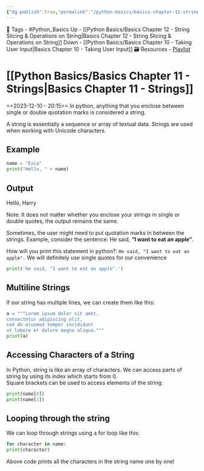 ```yaml
---
{"dg-publish":true,"permalink":"/python-basics/basics-chapter-11-strings/","dgPassFrontmatter":true,"noteIcon":"1","created":"2023-12-10T20:14:56.363+05:30","updated":"2023-12-12T23:57:07.028+05:30"}
---
```



🧶 Tags - #Python_Basics 
Up - [[Python Basics/Basics Chapter 12 - String Slicing & Operations on String\|Basics Chapter 12 - String Slicing & Operations on String]]
Down - [[Python Basics/Basics Chapter 10 - Taking User Input\|Basics Chapter 10 - Taking User Input]]
🗃 Resources - [Playlist](https://www.youtube.com/playlist?list=PLu0W_9lII9agwh1XjRt242xIpHhPT2llg)
# [[Python Basics/Basics Chapter 11 - Strings\|Basics Chapter 11 - Strings]]
==2023-12-10 - 20:15==
In python, anything that you enclose between single or double quotation marks is considered a string.

A string is essentially a sequence or array of textual data. Strings are used when working with Unicode characters.
## Example
```python
name = "Exia"
print("Hello, " + name)
```
## Output
Hello, Harry

Note: It does not matter whether you enclose your strings in single or double quotes, the output remains the same.

Sometimes, the user might need to put quotation marks in between the strings. Example, consider the sentence: He said, **“I want to eat an apple”**.

How will you print this statement in python?: `He said, "I want to eat an apple".` We will definitely use single quotes for our convenience

```python
print('He said, "I want to eat an apple".')
```
## Multiline Strings
If our string has multiple lines, we can create them like this:

```python
a = """Lorem ipsum dolor sit amet,
consectetur adipiscing elit,
sed do eiusmod tempor incididunt
ut labore et dolore magna aliqua."""
print(a)
```
## Accessing Characters of a String
In Python, string is like an array of characters. We can access parts of string by using its index which starts from 0.  
Square brackets can be used to access elements of the string.

```python
print(name[0])
print(name[1])
```
## Looping through the string
We can loop through strings using a for loop like this:
```python
for character in name:
print(character)
```
Above code prints all the characters in the string name one by one!